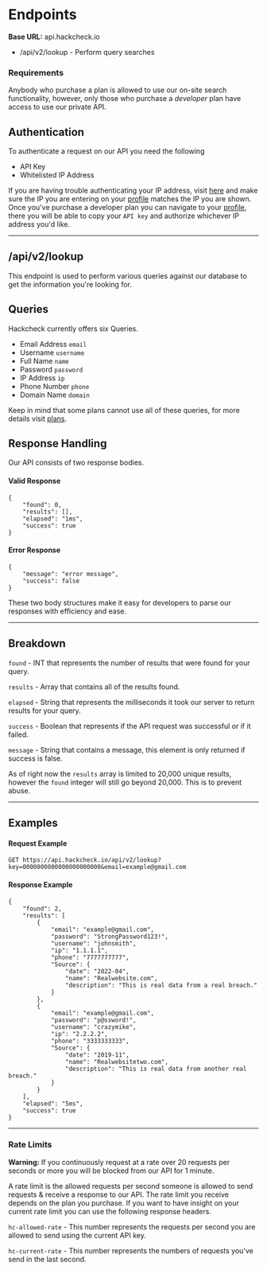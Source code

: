 # Endpoints
**Base URL:** api.hackcheck.io
* /api/v2/lookup - Perform query searches 

### Requirements
Anybody who purchase a plan is allowed to use our on-site search functionality, however, only those who purchase a _developer_ plan have access to use our private API.

## Authentication
To authenticate a request on our API you need the following
- API Key
- Whitelisted IP Address

If you are having trouble authenticating your IP address, visit [here](https://api.hackcheck.io/api/v2/ip) and make sure the IP you are entering on your [profile](https://hackcheck.io/profile) matches the IP you are shown.
Once you've purchase a developer plan you can navigate to your [profile](https://hackcheck.io/profile), there you will be able to copy your `API key` and authorize whichever IP address you'd like.

---
## /api/v2/lookup
This endpoint is used to perform various queries against our database to get the information you're looking for.


## Queries
Hackcheck currently offers six Queries.
- Email Address `email`
- Username      `username`
- Full Name     `name`
- Password      `password`
- IP Address    `ip`
- Phone Number  `phone`
- Domain Name   `domain`

Keep in mind that some plans cannot use all of these queries, for more details visit [plans](https://hackcheck.io/plans). 


## Response Handling
Our API consists of two response bodies.
#### Valid Response
```
{
    "found": 0,
    "results": [],
    "elapsed": "1ms",
    "success": true
}
```
#### Error Response
```
{
    "message": "error message",
    "success": false
}
```

These two body structures make it easy for developers to parse our responses with efficiency and ease. 

---
## Breakdown
`found` - INT that represents the number of results that were found for your query.

`results` - Array that contains all of the results found.

`elapsed` - String that represents the milliseconds it took our server to return results for your query.

`success` - Boolean that represents if the API request was successful or if it failed.

`message` - String that contains a message, this element is only returned if success is false.

As of right now the `results` array is limited to 20,000 unique results, however the `found` integer will still go beyond 20,000. This is to prevent abuse.

---
## Examples
#### Request Example
`GET https://api.hackcheck.io/api/v2/lookup?key=0000000000000000000000&email=example@gmail.com`

#### Response Example
```
{
    "found": 2,
    "results": [
        {
            "email": "example@gmail.com",
            "password": "StrongPassword123!",
            "username": "johnsmith",
            "ip": "1.1.1.1",
            "phone": "7777777777",
            "Source": {
                "date": "2022-04",
                "name": "Realwebsite.com",
                "description": "This is real data from a real breach."
            }
        },
        {
            "email": "example@gmail.com",
            "password": "p@ssword!",
            "username": "crazymike",
            "ip": "2.2.2.2",
            "phone": "3333333333",
            "Source": {
                "date": "2019-11",
                "name": "Realwebsitetwo.com",
                "description": "This is real data from another real breach."
            }
        }
    ],
    "elapsed": "5ms",
    "success": true
}
```

---
### Rate Limits
**Warning:** If you continuously request at a rate over 20 requests per seconds or more you will be blocked from our API for 1 minute.

A rate limit is the allowed requests per second someone is allowed to send requests & receive a response to our API. The rate limit you receive depends on the plan you purchase.
If you want to have insight on your current rate limit you can use the following response headers.

```hc-allowed-rate``` - This number represents the requests per second you are allowed to send using the current API key.

```hc-current-rate``` - This number represents the numbers of requests you've send in the last second.
